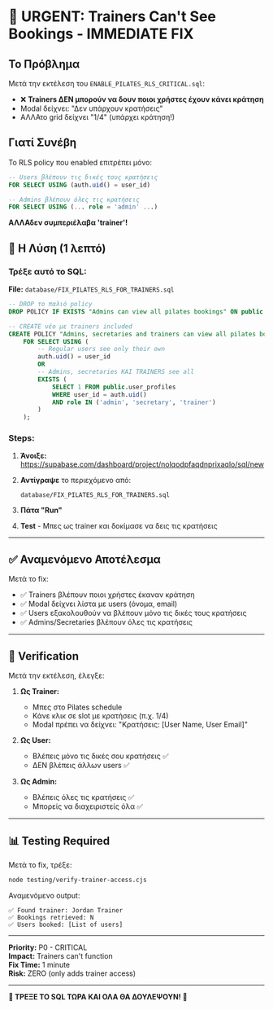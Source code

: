 # 🚨 URGENT: Trainers Can't See Bookings - IMMEDIATE FIX

## Το Πρόβλημα

Μετά την εκτέλεση του `ENABLE_PILATES_RLS_CRITICAL.sql`:
- ❌ **Trainers ΔΕΝ μπορούν να δουν ποιοι χρήστες έχουν κάνει κράτηση**
- Modal δείχνει: "Δεν υπάρχουν κρατήσεις" 
- ΑΛΛΑτο grid δείχνει "1/4" (υπάρχει κράτηση!)

## Γιατί Συνέβη

Το RLS policy που enabled επιτρέπει μόνο:
```sql
-- Users βλέπουν τις δικές τους κρατήσεις
FOR SELECT USING (auth.uid() = user_id)

-- Admins βλέπουν όλες τις κρατήσεις  
FOR SELECT USING (... role = 'admin' ...)
```

**ΑΛΛΑδεν συμπεριέλαβα 'trainer'!**

## 🔧 Η Λύση (1 λεπτό)

### Τρέξε αυτό το SQL:

**File:** `database/FIX_PILATES_RLS_FOR_TRAINERS.sql`

```sql
-- DROP το παλιό policy
DROP POLICY IF EXISTS "Admins can view all pilates bookings" ON public.pilates_bookings;

-- CREATE νέο με trainers included
CREATE POLICY "Admins, secretaries and trainers can view all pilates bookings" ON public.pilates_bookings
    FOR SELECT USING (
        -- Regular users see only their own
        auth.uid() = user_id
        OR
        -- Admins, secretaries ΚΑΙ TRAINERS see all
        EXISTS (
            SELECT 1 FROM public.user_profiles 
            WHERE user_id = auth.uid() 
            AND role IN ('admin', 'secretary', 'trainer')
        )
    );
```

### Steps:

1. **Άνοιξε:** https://supabase.com/dashboard/project/nolqodpfaqdnprixaqlo/sql/new

2. **Αντίγραψε** το περιεχόμενο από:
   ```
   database/FIX_PILATES_RLS_FOR_TRAINERS.sql
   ```

3. **Πάτα "Run"**

4. **Test** - Μπες ως trainer και δοκίμασε να δεις τις κρατήσεις

---

## ✅ Αναμενόμενο Αποτέλεσμα

Μετά το fix:
- ✅ Trainers βλέπουν ποιοι χρήστες έκαναν κράτηση
- ✅ Modal δείχνει λίστα με users (όνομα, email)
- ✅ Users εξακολουθούν να βλέπουν μόνο τις δικές τους κρατήσεις
- ✅ Admins/Secretaries βλέπουν όλες τις κρατήσεις

---

## 🎯 Verification

Μετά την εκτέλεση, έλεγξε:

1. **Ως Trainer:**
   - Μπες στο Pilates schedule
   - Κάνε κλικ σε slot με κρατήσεις (π.χ. 1/4)
   - Modal πρέπει να δείχνει: "Κρατήσεις: [User Name, User Email]"

2. **Ως User:**
   - Βλέπεις μόνο τις δικές σου κρατήσεις ✅
   - ΔΕΝ βλέπεις άλλων users ✅

3. **Ως Admin:**
   - Βλέπεις όλες τις κρατήσεις ✅
   - Μπορείς να διαχειριστείς όλα ✅

---

## 📊 Testing Required

Μετά το fix, τρέξε:

```bash
node testing/verify-trainer-access.cjs
```

Αναμενόμενο output:
```
✅ Found trainer: Jordan Trainer  
✅ Bookings retrieved: N
✅ Users booked: [List of users]
```

---

**Priority:** P0 - CRITICAL  
**Impact:** Trainers can't function  
**Fix Time:** 1 minute  
**Risk:** ZERO (only adds trainer access)

---

**🚨 ΤΡΕΞΕ ΤΟ SQL ΤΩΡΑ ΚΑΙ ΟΛΑ ΘΑ ΔΟΥΛΕΨΟΥΝ! 🚨**

